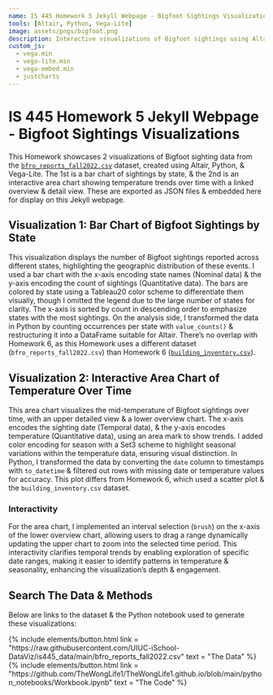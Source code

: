 ```yaml
---
name: IS 445 Homework 5 Jekyll Webpage - Bigfoot Sightings Visualizations
tools: [Altair, Python, Vega-Lite]
image: assets/pngs/bigfoot.png
description: Interactive visualizations of Bigfoot sightings using Altair & Vega-Lite!
custom_js:
  - vega.min
  - vega-lite.min
  - vega-embed.min
  - justcharts
---
```


# IS 445 Homework 5 Jekyll Webpage - Bigfoot Sightings Visualizations

This Homework showcases 2 visualizations of Bigfoot sighting data from the [`bfro_reports_fall2022.csv`](https://raw.githubusercontent.com/UIUC-iSchool-DataViz/is445_data/main/bfro_reports_fall2022.csv) dataset, created using Altair, Python, & Vega-Lite. The 1st is a bar chart of sightings by state, & the 2nd is an interactive area chart showing temperature trends over time with a linked overview & detail view. These are exported as JSON files & embedded here for display on this Jekyll webpage.

## Visualization 1: Bar Chart of Bigfoot Sightings by State

<vegachart schema-url = "{{ site.baseurl }}/assets/json/bar_chart.json" style = "width: 100%"></vegachart>

This visualization displays the number of Bigfoot sightings reported across different states, highlighting the geographic distribution of these events. I used a bar chart with the x-axis encoding state names (Nominal data) & the y-axis encoding the count of sightings (Quantitative data). The bars are colored by state using a Tableau20 color scheme to differentiate them visually, though I omitted the legend due to the large number of states for clarity. The x-axis is sorted by count in descending order to emphasize states with the most sightings. On the analysis side, I transformed the data in Python by counting occurrences per state with `value_counts()` & restructuring it into a DataFrame suitable for Altair. There’s no overlap with Homework 6, as this Homework uses a different dataset (`bfro_reports_fall2022.csv`) than Homework 6 ([`building_inventory.csv`](https://raw.githubusercontent.com/UIUC-iSchool-DataViz/is445_data/main/building_inventory.csv)).

## Visualization 2: Interactive Area Chart of Temperature Over Time

<vegachart schema-url = "{{ site.baseurl }}/assets/json/area_chart.json" style = "width: 100%"></vegachart>

This area chart visualizes the mid-temperature of Bigfoot sightings over time, with an upper detailed view & a lower overview chart. The x-axis encodes the sighting date (Temporal data), & the y-axis encodes temperature (Quantitative data), using an area mark to show trends. I added color encoding for season with a Set3 scheme to highlight seasonal variations within the temperature data, ensuring visual distinction. In Python, I transformed the data by converting the `date` column to timestamps with `to_datetime` & filtered out rows with missing date or temperature values for accuracy. This plot differs from Homework 6, which used a scatter plot & the `building_inventory.csv` dataset.

### Interactivity

For the area chart, I implemented an interval selection (`brush`) on the x-axis of the lower overview chart, allowing users to drag a range dynamically updating the upper chart to zoom into the selected time period. This interactivity clarifies temporal trends by enabling exploration of specific date ranges, making it easier to identify patterns in temperature & seasonality, enhancing the visualization’s depth & engagement.

## Search The Data & Methods

Below are links to the dataset & the Python notebook used to generate these visualizations:

<div class = "left"> {% include elements/button.html link = "https://raw.githubusercontent.com/UIUC-iSchool-DataViz/is445_data/main/bfro_reports_fall2022.csv" text = "The Data" %} </div> 

<div class = "right"> {% include elements/button.html link = "https://github.com/TheWongLife1/TheWongLife1.github.io/blob/main/python_notebooks/Workbook.ipynb" text = "The Code" %} </div> 